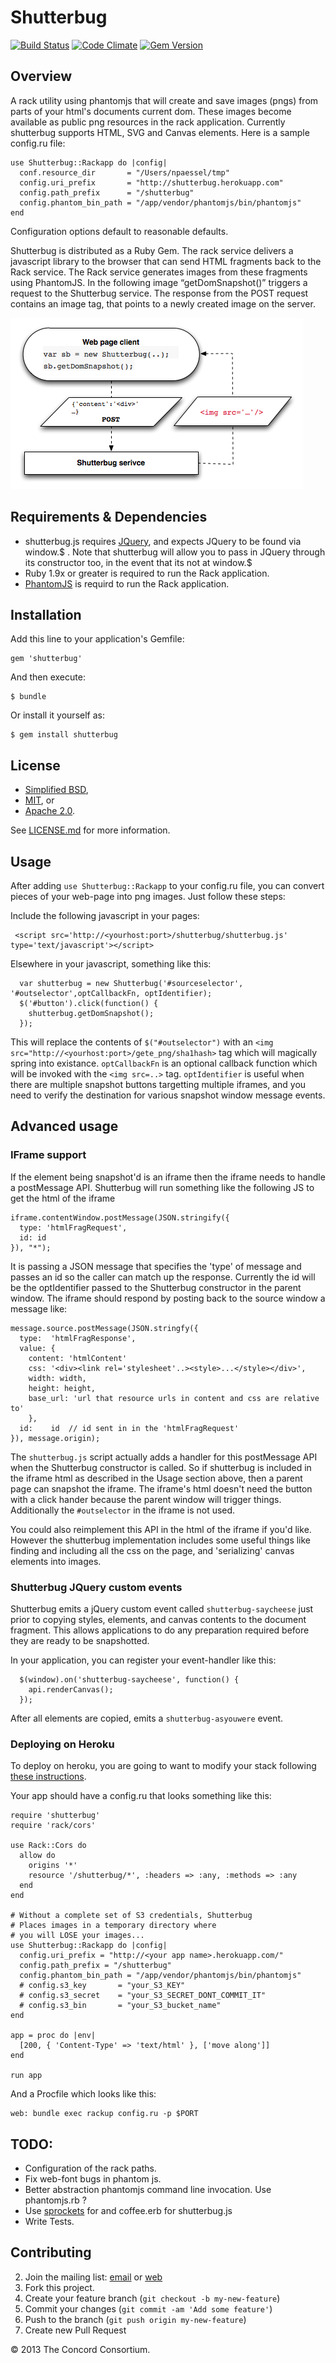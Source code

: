 # Shutterbug

[![Build Status](https://travis-ci.org/concord-consortium/shutterbug.png?branch=master)](https://travis-ci.org/concord-consortium/shutterbug)
[![Code Climate](https://codeclimate.com/github/concord-consortium/shutterbug.png)](https://codeclimate.com/github/concord-consortium/shutterbug)
[![Gem Version](https://badge.fury.io/rb/shutterbug.png)](http://badge.fury.io/rb/shutterbug)

## Overview ##

A rack utility using phantomjs that will create and save images (pngs) from parts of your html's documents current dom. These images become available as public png resources in the rack application. Currently shutterbug supports HTML, SVG and Canvas elements. Here is a sample config.ru file:


    use Shutterbug::Rackapp do |config|
      conf.resource_dir       = "/Users/npaessel/tmp"
      config.uri_prefix       = "http://shutterbug.herokuapp.com"
      config.path_prefix      = "/shutterbug"
      config.phantom_bin_path = "/app/vendor/phantomjs/bin/phantomjs"
    end

Configuration options default to reasonable defaults.

Shutterbug is distributed as a Ruby Gem. The rack service delivers a javascript library to the browser that can send HTML fragments back to the Rack service. The Rack service generates images from these fragments using PhantomJS.  In the following image “getDomSnapshot()” triggers a request to the Shutterbug service.  The response from the POST request contains an image tag, that points to a newly created image on the server.

  ![System Overview](images/shutterbug.jpg)

## Requirements & Dependencies

  * shutterbug.js requires [JQuery](http://jquery.com/), and expects JQuery to be found via window.$ . Note that shutterbug will allow you to pass in JQuery through its constructor too, in the event that its not at window.$
  * Ruby 1.9x or greater is required to run the Rack application.
  * [PhantomJS](http://phantomjs.org/) is requird to run the Rack application.

## Installation

Add this line to your application's Gemfile:

    gem 'shutterbug'

And then execute:

    $ bundle

Or install it yourself as:

    $ gem install shutterbug

## License ##

* [Simplified BSD](http://www.opensource.org/licenses/BSD-2-Clause),
* [MIT](http://www.opensource.org/licenses/MIT), or
* [Apache 2.0](http://www.opensource.org/licenses/Apache-2.0).

See [LICENSE.md](LICENSE.md) for more information.

## Usage

After adding `use Shutterbug::Rackapp` to your config.ru file, you can convert pieces of your web-page into png images.  Just follow these steps:

Include the following javascript in your pages:

     <script src='http://<yourhost:port>/shutterbug/shutterbug.js' type='text/javascript'></script>

Elsewhere in your javascript, something like this:

      var shutterbug = new Shutterbug('#sourceselector', '#outselector',optCallbackFn, optIdentifier);
      $('#button').click(function() {
        shutterbug.getDomSnapshot();
      });

This will replace the contents of `$("#outselector")` with an `<img src="http://<yourhost:port>/gete_png/sha1hash>` tag which will magically spring into existance.  `optCallbackFn` is an optional callback function which will be invoked with the `<img src=..>` tag. `optIdentifier` is useful when there are multiple snapshot buttons targetting multiple iframes, and you need to verify the destination for various snapshot window message events.

## Advanced usage


### IFrame support

If the element being snapshot'd is an iframe then the iframe needs to handle a postMessage API.
Shutterbug will run something like the following JS to get the html of the iframe

    iframe.contentWindow.postMessage(JSON.stringify({
      type: 'htmlFragRequest',
      id: id
    }), "*");

It is passing a JSON message that specifies the 'type' of message and passes an id so the caller can match up the response.
Currently the id will be the optIdentifier passed to the Shutterbug constructor in the parent window.
The iframe should respond by posting back to the source window a message like:

    message.source.postMessage(JSON.stringfy({
      type:  'htmlFragResponse',
      value: {
        content: 'htmlContent'
        css: '<div><link rel='stylesheet'..><style>...</style></div>',
        width: width,
        height: height,
        base_url: 'url that resource urls in content and css are relative to'
        },
      id:    id  // id sent in in the 'htmlFragRequest'
    }), message.origin);

The `shutterbug.js` script actually adds a handler for this postMessage API when the Shutterbug constructor is called.
So if shutterbug is included in the iframe html as described in the Usage section above, then a parent page can snapshot
the iframe. The iframe's html doesn't need the button with a click hander because the parent window will trigger things.
Additionally the `#outselector` in the iframe is not used.

You could also reimplement this API in the html of the iframe if you'd like. However the shutterbug implementation includes
some useful things like finding and including all the css on the page, and 'serializing' canvas elements into images.

### Shutterbug JQuery custom events ###

Shutterbug emits a jQuery custom event called `shutterbug-saycheese` just prior to copying styles, elements, and canvas contents to the document fragment. This allows applications to do any preparation required before they are ready to be snapshotted.

In your application, you can register your event-handler like this:

      $(window).on('shutterbug-saycheese', function() {
        api.renderCanvas();
      });

After all elements are copied, emits a `shutterbug-asyouwere` event.

### Deploying on Heroku ###

To deploy on heroku, you are going to want to modify your stack following [these instructions](http://nerdery.crowdmob.com/post/33143120111/heroku-ruby-on-rails-and-phantomjs).

Your app should have a config.ru that looks something like this:


    require 'shutterbug'
    require 'rack/cors'

    use Rack::Cors do
      allow do
        origins '*'
        resource '/shutterbug/*', :headers => :any, :methods => :any
      end
    end

    # Without a complete set of S3 credentials, Shutterbug
    # Places images in a temporary directory where
    # you will LOSE your images...
    use Shutterbug::Rackapp do |config|
      config.uri_prefix = "http://<your app name>.herokuapp.com/"
      config.path_prefix = "/shutterbug"
      config.phantom_bin_path = "/app/vendor/phantomjs/bin/phantomjs"
      # config.s3_key       = "your_S3_KEY"
      # config.s3_secret    = "your_S3_SECRET_DONT_COMMIT_IT"
      # config.s3_bin       = "your_S3_bucket_name"
    end

    app = proc do |env|
      [200, { 'Content-Type' => 'text/html' }, ['move along']]
    end

    run app

And a Procfile which looks like this:

    web: bundle exec rackup config.ru -p $PORT



## TODO: ##

*  Configuration of the rack paths.
*  Fix web-font bugs in phantom js.
*  Better abstraction phantomjs command line invocation. Use phantomjs.rb ?
*  Use [sprockets](https://github.com/sstephenson/sprockets) for and coffee.erb for shutterbug.js
*  Write Tests.


## Contributing

2. Join the mailing list: [email](mailto:shutterbug-dev+subscribe@googlegroups.com) or [web](https://groups.google.com/forum/?hl=en#!forum/shutterbug-dev)
2. Fork this project.
2. Create your feature branch (`git checkout -b my-new-feature`)
3. Commit your changes (`git commit -am 'Add some feature'`)
4. Push to the branch (`git push origin my-new-feature`)
5. Create new Pull Request

© 2013 The Concord Consortium.
